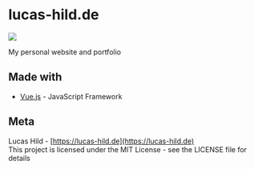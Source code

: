 # lucas-hild.de

![](https://img.shields.io/badge/license-MIT-blue.svg?style=flat-square)

My personal website and portfolio


## Made with

- [Vue.js](https://vuejs.com) - JavaScript Framework

## Meta

Lucas Hild - [https://lucas-hild.de](https://lucas-hild.de)  
This project is licensed under the MIT License - see the LICENSE file for details
